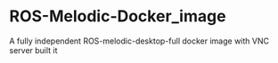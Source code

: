 # ROS-Melodic-Docker_image
A fully independent ROS-melodic-desktop-full docker image with VNC server built it
